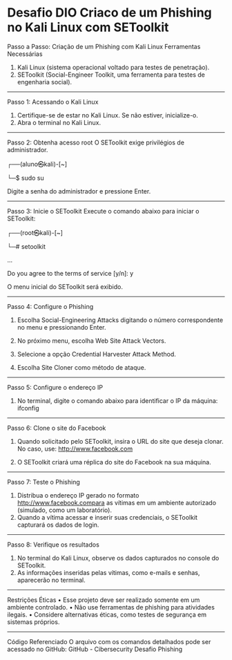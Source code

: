 # Desafio DIO Criaco de um Phishing no Kali Linux com SEToolkit 
Passo a Passo: Criação de um Phishing com Kali Linux
Ferramentas Necessárias
1.	Kali Linux (sistema operacional voltado para testes de penetração).
2.	SEToolkit (Social-Engineer Toolkit, uma ferramenta para testes de engenharia social).
________________________________________
Passo 1: Acessando o Kali Linux
1.	Certifique-se de estar no Kali Linux. Se não estiver, inicialize-o.
2.	Abra o terminal no Kali Linux.
________________________________________
Passo 2: Obtenha acesso root
O SEToolkit exige privilégios de administrador.

┌──(aluno㉿kali)-[~]

└─$ sudo su

Digite a senha do administrador e pressione Enter.
 
________________________________________
Passo 3: Inicie o SEToolkit
Execute o comando abaixo para iniciar o SEToolkit:

┌──(root㉿kali)-[~]

└─# setoolkit


...


Do you agree to the terms of service [y/n]: y



O menu inicial do SEToolkit será exibido.
 
________________________________________
Passo 4: Configure o Phishing
1.	Escolha Social-Engineering Attacks digitando o número correspondente no menu e pressionando Enter.
 
2.	No próximo menu, escolha Web Site Attack Vectors.
 
3.	Selecione a opção Credential Harvester Attack Method.
 
4.	Escolha Site Cloner como método de ataque.
 
________________________________________
Passo 5: Configure o endereço IP
1.	No terminal, digite o comando abaixo para identificar o IP da máquina:
ifconfig
 
________________________________________
Passo 6: Clone o site do Facebook
1.	Quando solicitado pelo SEToolkit, insira o URL do site que deseja clonar.
No caso, use: http://www.facebook.com
 
2.	O SEToolkit criará uma réplica do site do Facebook na sua máquina.
 
________________________________________
Passo 7: Teste o Phishing
1.	Distribua o endereço IP gerado no formato http://www.facebook.compara as vítimas em um ambiente autorizado (simulado, como um laboratório).
2.	Quando a vítima acessar e inserir suas credenciais, o SEToolkit capturará os dados de login.
________________________________________
Passo 8: Verifique os resultados
1.	No terminal do Kali Linux, observe os dados capturados no console do SEToolkit.
2.	As informações inseridas pelas vítimas, como e-mails e senhas, aparecerão no terminal.
________________________________________
Restrições Éticas
•	Esse projeto deve ser realizado somente em um ambiente controlado.
•	Não use ferramentas de phishing para atividades ilegais.
•	Considere alternativas éticas, como testes de segurança em sistemas próprios.
________________________________________
Código Referenciado
O arquivo com os comandos detalhados pode ser acessado no GitHub:
GitHub - Cibersecurity Desafio Phishing


